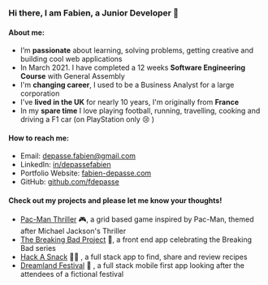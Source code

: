 ### Hi there, I am Fabien, a Junior Developer 👋

#### About me:

* I’m **passionate** about learning, solving problems, getting creative and building cool web applications
* In March 2021. I have completed a 12 weeks **Software Engineering Course** with General Assembly
* I'm **changing career**, I used to be a Business Analyst for a large corporation
* I've **lived in the UK** for nearly 10 years, I'm originally from **France**
* In my **spare time** I love playing football, running, travelling, cooking and driving a F1 car (on PlayStation only 😢 )

#### How to reach me:

* Email: [depasse.fabien@gmail.com](mailto:depasse.fabien@gmail.com)
* LinkedIn: [in/depassefabien](http://www.linkedin.com/in/depassefabien)
* Portfolio Website: [fabien-depasse.com](http://www.fabien-depasse.com)
* GitHub: [github.com/fdepasse](https://github.com/fdepasse)

#### Check out my projects and please let me know your thoughts!

* [Pac-Man Thriller](https://github.com/fdepasse/pacman-thriller) 🎮, a grid based game inspired by Pac-Man, themed after Michael Jackson's Thriller
* [The Breaking Bad Project](https://github.com/fdepasse/the-breaking-bad-project) 🧪, a front end app celebrating the Breaking Bad series
* [Hack A Snack](https://github.com/fdepasse/hack-a-snack) 👨‍🍳 , a full stack app to find, share and review recipes
* [Dreamland Festival](https://github.com/fdepasse/dreamland-festival) 🎵 , a full stack mobile first app looking after the attendees of a fictional festival